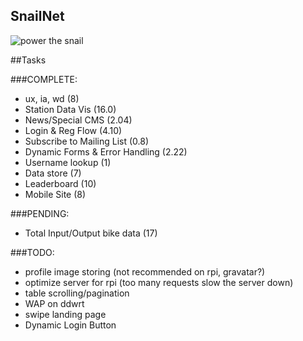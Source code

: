 SnailNet
--------

![power the snail](http://i.imgur.com/qwk2C.jpg)

##Tasks

###COMPLETE:
  * ux, ia, wd (8)
  * Station Data Vis (16.0)
  * News/Special CMS (2.04)
  * Login & Reg Flow (4.10)
  * Subscribe to Mailing List (0.8)
  * Dynamic Forms & Error Handling (2.22)
  * Username lookup (1)
  * Data store (7)
  * Leaderboard (10)
  * Mobile Site (8)


###PENDING:
  * Total Input/Output bike data (17)

###TODO:
  * profile image storing (not recommended on rpi, gravatar?)
  * optimize server for rpi (too many requests slow the server down)
  * table scrolling/pagination
  * WAP on ddwrt
  * swipe landing page 
  * Dynamic Login Button
